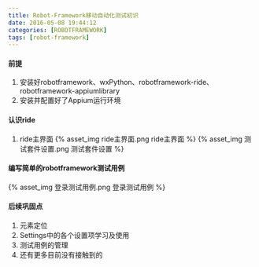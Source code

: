 ```yaml
---
title: Robot-Framework移动自动化测试初识
date: 2016-05-08 19:44:12
categories: [ROBOTFRAMEWORK]
tags: [robot-framework]
---
```


#### 前提
1. 安装好robotframework、wxPython、robotframework-ride、robotframework-appiumlibrary
2. 安装并配置好了Appium运行环境

  <!--more-->

#### 认识ride
1. ride主界面
{% asset_img ride主界面.png ride主界面 %}
{% asset_img 测试套件设置.png 测试套件设置 %}

#### 编写简单的robotframework测试用例
{% asset_img 登录测试用例.png 登录测试用例 %}

#### 后续巩固点
1. 元素定位
2. Settings中的各个设置项学习及使用
3. 测试用例的管理
4. 还有更多目前没有接触到的
